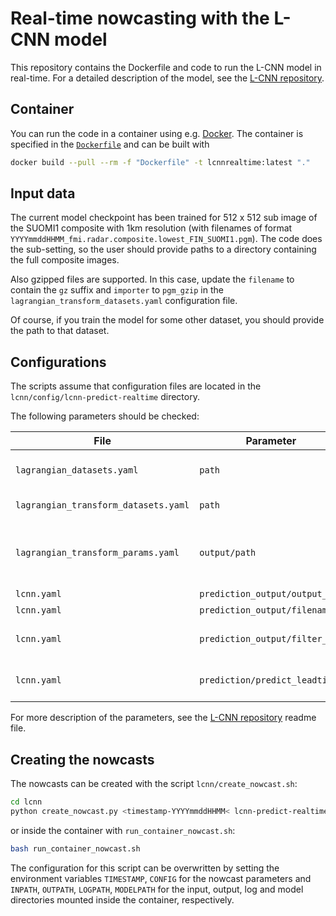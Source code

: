 # Real-time nowcasting with the L-CNN model

This repository contains the Dockerfile and code to run the L-CNN model in real-time. For a detailed description of the model, see the [L-CNN repository](https://github.com/fmidev/lagrangian-convolutional-neural-network).

## Container

You can run the code in a container using e.g. [Docker](https://www.docker.com/). The container is specified in the [`Dockerfile`](Dockerfile) and can be built with

```bash
docker build --pull --rm -f "Dockerfile" -t lcnnrealtime:latest "."
```

## Input data

The current model checkpoint has been trained for 512 x 512 sub image of the SUOMI1 composite with 1km resolution (with filenames of format `YYYYmmddHHMM_fmi.radar.composite.lowest_FIN_SUOMI1.pgm`). The code does the sub-setting, so the user should provide paths to a directory containing the full composite images.

Also gzipped files are supported. In this case, update the `filename` to contain the `gz` suffix and `importer` to `pgm_gzip` in the `lagrangian_transform_datasets.yaml` configuration file.

Of course, if you train the model for some other dataset, you should provide the path to that dataset.

## Configurations

The scripts assume that configuration files are located in the `lcnn/config/lcnn-predict-realtime` directory.

The following parameters should be checked:

| File                                 | Parameter                      | Description                                                                                                            |
| ------------------------------------ | ------------------------------ | ---------------------------------------------------------------------------------------------------------------------- |
| `lagrangian_datasets.yaml`           | `path`                         | Path to a temporary directory allowing writing of processed data                                                       |
| `lagrangian_transform_datasets.yaml` | `path`                         | Path to input data directory                                                                                           |
| `lagrangian_transform_params.yaml`   | `output/path`                  | Path to a temporary directory allowing writing of processed data (needs to match `path` in `lagrangian_datasets.yaml`) |
| `lcnn.yaml`                          | `prediction_output/output_dir` | Path to output directory                                                                                               |
| `lcnn.yaml`                          | `prediction_output/filename`   | Output file name pattern                                                                                               |
| `lcnn.yaml`                          | `prediction_output/filter_dbz` | Minimum dBZ value, smaller values are masked away when writing output                                                  |
| `lcnn.yaml`                          | `prediction/predict_leadtimes` | Number of predicted leadtimes, assuming 5-minute intervals                                                             |

For more description of the parameters, see the [L-CNN repository](https://github.com/fmidev/lagrangian-convolutional-neural-network) readme file.

## Creating the nowcasts

The nowcasts can be created with the script `lcnn/create_nowcast.sh`:

```bash
cd lcnn
python create_nowcast.py <timestamp-YYYYmmddHHMM< lcnn-predict-realtime
```

or inside the container with `run_container_nowcast.sh`:

```bash
bash run_container_nowcast.sh
```

The configuration for this script can be overwritten by setting the environment variables `TIMESTAMP`, `CONFIG` for the nowcast parameters and `INPATH`, `OUTPATH`, `LOGPATH`, `MODELPATH` for the input, output, log and model directories mounted inside the container, respectively.
